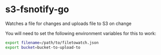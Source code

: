 # s3-fsnotify-go
Watches a file for changes and uploads file to S3 on change

You will need to set the following environment variables for this to work:
```bash
export filename=/path/to/filetowatch.json
export bucket=bucket-to-upload-to
```
